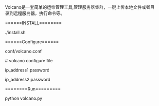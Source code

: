Volcano是一套简单的运维管理工具,管理服务器集群，一键上传本地文件或者目录到远程服务器，执行命令等。

======INSTALL========

./install.sh

======Configure======

conf/volcano.conf


\# volcano configure file

ip_address1 password

ip_address2 password

========Run=========

python volcano.py
